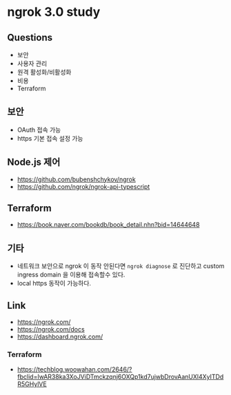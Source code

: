 # ngrok 3.0 study

## Questions
* 보안
* 사용자 관리
* 원격 활성화/비활성화
* 비용
* Terraform

## 보안
* OAuth 접속 가능
* https 기본 접속 설정 가능

## Node.js 제어
* https://github.com/bubenshchykov/ngrok
* https://github.com/ngrok/ngrok-api-typescript

## Terraform
* https://book.naver.com/bookdb/book_detail.nhn?bid=14644648

## 기타
* 네트워크 보안으로 ngrok 이 동작 안된다면 `ngrok diagnose` 로 진단하고 custom ingress domain 을 이용해 접속할수 있다.
* local https 동작이 가능하다.

## Link
* https://ngrok.com/
* https://ngrok.com/docs
* https://dashboard.ngrok.com/

### Terraform
* https://techblog.woowahan.com/2646/?fbclid=IwAR38ka3XoJViDTmckzqnj6OXQp1kd7ujwbDrovAanUXl4XyITDdR5GHylVE
